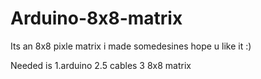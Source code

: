 # Arduino-8x8-matrix
Its an 8x8 pixle matrix i made somedesines hope u like it :)

Needed is
1.arduino
2.5 cables
3 8x8 matrix

